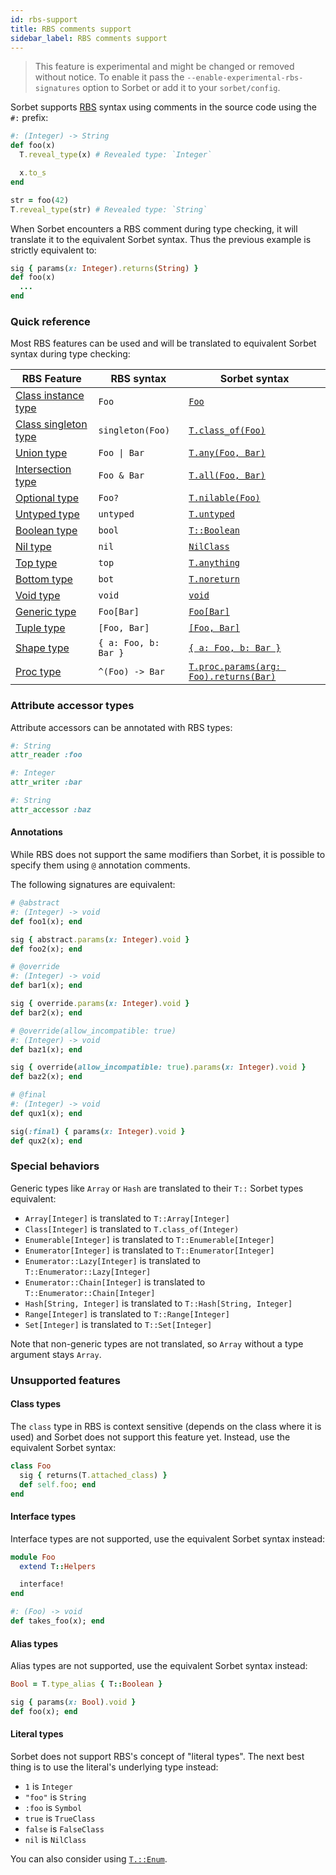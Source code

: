 ```yaml
---
id: rbs-support
title: RBS comments support
sidebar_label: RBS comments support
---
```


> This feature is experimental and might be changed or removed without notice.
> To enable it pass the `--enable-experimental-rbs-signatures` option to Sorbet
> or add it to your `sorbet/config`.

Sorbet supports [RBS](https://github.com/ruby/rbs) syntax using comments in the
source code using the `#:` prefix:

```ruby
#: (Integer) -> String
def foo(x)
  T.reveal_type(x) # Revealed type: `Integer`

  x.to_s
end

str = foo(42)
T.reveal_type(str) # Revealed type: `String`
```

When Sorbet encounters a RBS comment during type checking, it will translate it
to the equivalent Sorbet syntax. Thus the previous example is strictly
equivalent to:

```ruby
sig { params(x: Integer).returns(String) }
def foo(x)
  ...
end
```

### Quick reference

Most RBS features can be used and will be translated to equivalent Sorbet syntax
during type checking:

| RBS Feature            | RBS syntax                               | Sorbet syntax                                           |
| ---------------------- | ---------------------------------------- | ------------------------------------------------------- |
| [Class instance type]  | `Foo`                                    | [`Foo`](class-types.md)                                 |
| [Class singleton type] | `singleton(Foo)`                         | [`T.class_of(Foo)`](class-of.md)                        |
| [Union type]           | <span><code>Foo &#124; Bar</code></span> | [`T.any(Foo, Bar)`](union-types.md)                     |
| [Intersection type]    | `Foo & Bar`                              | [`T.all(Foo, Bar)`](intersection-types.md)              |
| [Optional type]        | `Foo?`                                   | [`T.nilable(Foo)`](nilable-types.md)                    |
| [Untyped type]         | `untyped`                                | [`T.untyped`](untyped.md)                               |
| [Boolean type]         | `bool`                                   | [`T::Boolean`](class-types.md#booleans)                 |
| [Nil type]             | `nil`                                    | [`NilClass`](class-types.md#nil)                        |
| [Top type]             | `top`                                    | [`T.anything`](anything.md)                             |
| [Bottom type]          | `bot`                                    | [`T.noreturn`](noreturn.md)                             |
| [Void type]            | `void`                                   | [`void`](sigs.md#returns--void-annotating-return-types) |
| [Generic type]         | `Foo[Bar]`                               | [`Foo[Bar]`](generics.md)                               |
| [Tuple type]           | `[Foo, Bar]`                             | [`[Foo, Bar]`](tuples.md)                               |
| [Shape type]           | `{ a: Foo, b: Bar }`                     | [`{ a: Foo, b: Bar }`](shapes.md)                       |
| [Proc type]            | `^(Foo) -> Bar`                          | [`T.proc.params(arg: Foo).returns(Bar)`](procs.md)      |

### Attribute accessor types

Attribute accessors can be annotated with RBS types:

```ruby
#: String
attr_reader :foo

#: Integer
attr_writer :bar

#: String
attr_accessor :baz
```

#### Annotations

While RBS does not support the same modifiers than Sorbet, it is possible to
specify them using `@` annotation comments.

The following signatures are equivalent:

```ruby
# @abstract
#: (Integer) -> void
def foo1(x); end

sig { abstract.params(x: Integer).void }
def foo2(x); end

# @override
#: (Integer) -> void
def bar1(x); end

sig { override.params(x: Integer).void }
def bar2(x); end

# @override(allow_incompatible: true)
#: (Integer) -> void
def baz1(x); end

sig { override(allow_incompatible: true).params(x: Integer).void }
def baz2(x); end

# @final
#: (Integer) -> void
def qux1(x); end

sig(:final) { params(x: Integer).void }
def qux2(x); end
```

### Special behaviors

Generic types like `Array` or `Hash` are translated to their `T::` Sorbet types
equivalent:

- `Array[Integer]` is translated to `T::Array[Integer]`
- `Class[Integer]` is translated to `T.class_of(Integer)`
- `Enumerable[Integer]` is translated to `T::Enumerable[Integer]`
- `Enumerator[Integer]` is translated to `T::Enumerator[Integer]`
- `Enumerator::Lazy[Integer]` is translated to `T::Enumerator::Lazy[Integer]`
- `Enumerator::Chain[Integer]` is translated to `T::Enumerator::Chain[Integer]`
- `Hash[String, Integer]` is translated to `T::Hash[String, Integer]`
- `Range[Integer]` is translated to `T::Range[Integer]`
- `Set[Integer]` is translated to `T::Set[Integer]`

Note that non-generic types are not translated, so `Array` without a type
argument stays `Array`.

### Unsupported features

#### Class types

The `class` type in RBS is context sensitive (depends on the class where it is
used) and Sorbet does not support this feature yet. Instead, use the equivalent
Sorbet syntax:

```ruby
class Foo
  sig { returns(T.attached_class) }
  def self.foo; end
end
```

#### Interface types

Interface types are not supported, use the equivalent Sorbet syntax instead:

```ruby
module Foo
  extend T::Helpers

  interface!
end

#: (Foo) -> void
def takes_foo(x); end
```

#### Alias types

Alias types are not supported, use the equivalent Sorbet syntax instead:

```ruby
Bool = T.type_alias { T::Boolean }

sig { params(x: Bool).void }
def foo(x); end
```

#### Literal types

Sorbet does not support RBS's concept of "literal types". The next best thing is
to use the literal's underlying type instead:

- `1` is `Integer`
- `"foo"` is `String`
- `:foo` is `Symbol`
- `true` is `TrueClass`
- `false` is `FalseClass`
- `nil` is `NilClass`

You can also consider using [`T.::Enum`](tenum.md).

[Class instance type]:
  https://github.com/ruby/rbs/blob/master/docs/syntax.md#class-instance-type
[Class singleton type]:
  https://github.com/ruby/rbs/blob/master/docs/syntax.md#class-singleton-type
[Union type]: https://github.com/ruby/rbs/blob/master/docs/syntax.md#union-type
[Intersection type]:
  https://github.com/ruby/rbs/blob/master/docs/syntax.md#intersection-type
[Optional type]:
  https://github.com/ruby/rbs/blob/master/docs/syntax.md#optional-type
[Untyped type]:
  https://github.com/ruby/rbs/blob/master/docs/syntax.md#base-types
[Boolean type]:
  https://github.com/ruby/rbs/blob/master/docs/syntax.md#bool-or-boolish
[Nil type]:
  https://github.com/ruby/rbs/blob/master/docs/syntax.md#nil-or-nilclass
[Top type]: https://github.com/ruby/rbs/blob/master/docs/syntax.md#base-types
[Bottom type]: https://github.com/ruby/rbs/blob/master/docs/syntax.md#base-types
[Void type]: https://github.com/ruby/rbs/blob/master/docs/syntax.md#base-types
[Generic type]:
  https://github.com/ruby/rbs/blob/master/docs/syntax.md#type-variable
[Tuple type]: https://github.com/ruby/rbs/blob/master/docs/syntax.md#tuple-type
[Shape type]: https://github.com/ruby/rbs/blob/master/docs/syntax.md#record-type
[Proc type]: https://github.com/ruby/rbs/blob/master/docs/syntax.md#proc-type
